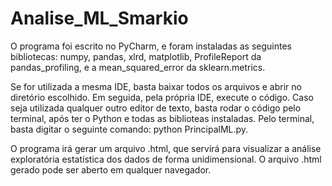 # Analise_ML_Smarkio

O programa foi escrito no PyCharm, e foram instaladas as seguintes bibliotecas: numpy, pandas, xlrd, matplotlib, ProfileReport da pandas_profiling, e a mean_squared_error da sklearn.metrics.

Se for utilizada a mesma IDE, basta baixar todos os arquivos e abrir no diretório escolhido. Em seguida, pela própria IDE, execute o código.
Caso seja utilizada qualquer outro editor de texto, basta rodar o código pelo terminal, após ter o Python e todas as biblioteas instaladas.
Pelo terminal, basta digitar o seguinte comando: python PrincipalML.py. 

O programa irá gerar um arquivo .html, que servirá para visualizar a análise exploratória estatística dos dados de forma unidimensional. 
O arquivo .html gerado pode ser aberto em qualquer navegador.
